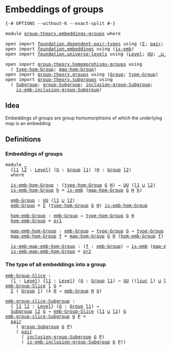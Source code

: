 # Embeddings of groups

<pre class="Agda"><a id="33" class="Symbol">{-#</a> <a id="37" class="Keyword">OPTIONS</a> <a id="45" class="Pragma">--without-K</a> <a id="57" class="Pragma">--exact-split</a> <a id="71" class="Symbol">#-}</a>

<a id="76" class="Keyword">module</a> <a id="83" href="group-theory.embeddings-groups.html" class="Module">group-theory.embeddings-groups</a> <a id="114" class="Keyword">where</a>

<a id="121" class="Keyword">open</a> <a id="126" class="Keyword">import</a> <a id="133" href="foundation.dependent-pair-types.html" class="Module">foundation.dependent-pair-types</a> <a id="165" class="Keyword">using</a> <a id="171" class="Symbol">(</a><a id="172" href="foundation-core.dependent-pair-types.html#502" class="Record">Σ</a><a id="173" class="Symbol">;</a> <a id="175" href="foundation-core.dependent-pair-types.html#575" class="InductiveConstructor">pair</a><a id="179" class="Symbol">;</a> <a id="181" href="foundation-core.dependent-pair-types.html#592" class="Field">pr1</a><a id="184" class="Symbol">;</a> <a id="186" href="foundation-core.dependent-pair-types.html#604" class="Field">pr2</a><a id="189" class="Symbol">)</a>
<a id="191" class="Keyword">open</a> <a id="196" class="Keyword">import</a> <a id="203" href="foundation.embeddings.html" class="Module">foundation.embeddings</a> <a id="225" class="Keyword">using</a> <a id="231" class="Symbol">(</a><a id="232" href="foundation-core.embeddings.html#980" class="Function">is-emb</a><a id="238" class="Symbol">)</a>
<a id="240" class="Keyword">open</a> <a id="245" class="Keyword">import</a> <a id="252" href="foundation.universe-levels.html" class="Module">foundation.universe-levels</a> <a id="279" class="Keyword">using</a> <a id="285" class="Symbol">(</a><a id="286" href="Agda.Primitive.html#597" class="Postulate">Level</a><a id="291" class="Symbol">;</a> <a id="293" href="foundation-core.universe-levels.html#222" class="Primitive">UU</a><a id="295" class="Symbol">;</a> <a id="297" href="Agda.Primitive.html#810" class="Primitive Operator">_⊔_</a><a id="300" class="Symbol">;</a> <a id="302" href="Agda.Primitive.html#780" class="Primitive">lsuc</a><a id="306" class="Symbol">)</a>

<a id="309" class="Keyword">open</a> <a id="314" class="Keyword">import</a> <a id="321" href="group-theory.homomorphisms-groups.html" class="Module">group-theory.homomorphisms-groups</a> <a id="355" class="Keyword">using</a>
  <a id="363" class="Symbol">(</a> <a id="365" href="group-theory.homomorphisms-groups.html#1617" class="Function">type-hom-Group</a><a id="379" class="Symbol">;</a> <a id="381" href="group-theory.homomorphisms-groups.html#1746" class="Function">map-hom-Group</a><a id="394" class="Symbol">)</a>
<a id="396" class="Keyword">open</a> <a id="401" class="Keyword">import</a> <a id="408" href="group-theory.groups.html" class="Module">group-theory.groups</a> <a id="428" class="Keyword">using</a> <a id="434" class="Symbol">(</a><a id="435" href="group-theory.groups.html#2398" class="Function">Group</a><a id="440" class="Symbol">;</a> <a id="442" href="group-theory.groups.html#2641" class="Function">type-Group</a><a id="452" class="Symbol">)</a>
<a id="454" class="Keyword">open</a> <a id="459" class="Keyword">import</a> <a id="466" href="group-theory.subgroups.html" class="Module">group-theory.subgroups</a> <a id="489" class="Keyword">using</a>
  <a id="497" class="Symbol">(</a> <a id="499" href="group-theory.subgroups.html#3856" class="Function">Subgroup</a><a id="507" class="Symbol">;</a> <a id="509" href="group-theory.subgroups.html#8336" class="Function">group-Subgroup</a><a id="523" class="Symbol">;</a> <a id="525" href="group-theory.subgroups.html#9591" class="Function">inclusion-group-Subgroup</a><a id="549" class="Symbol">;</a>
    <a id="555" href="group-theory.subgroups.html#5755" class="Function">is-emb-inclusion-group-Subgroup</a><a id="586" class="Symbol">)</a>
</pre>
## Idea

Embeddings of groups are group homomorphisms of which the underlying map is an embedding

## Definitions

### Embeddings of groups

<pre class="Agda"><a id="742" class="Keyword">module</a> <a id="749" href="group-theory.embeddings-groups.html#749" class="Module">_</a>
  <a id="753" class="Symbol">{</a><a id="754" href="group-theory.embeddings-groups.html#754" class="Bound">l1</a> <a id="757" href="group-theory.embeddings-groups.html#757" class="Bound">l2</a> <a id="760" class="Symbol">:</a> <a id="762" href="Agda.Primitive.html#597" class="Postulate">Level</a><a id="767" class="Symbol">}</a> <a id="769" class="Symbol">(</a><a id="770" href="group-theory.embeddings-groups.html#770" class="Bound">G</a> <a id="772" class="Symbol">:</a> <a id="774" href="group-theory.groups.html#2398" class="Function">Group</a> <a id="780" href="group-theory.embeddings-groups.html#754" class="Bound">l1</a><a id="782" class="Symbol">)</a> <a id="784" class="Symbol">(</a><a id="785" href="group-theory.embeddings-groups.html#785" class="Bound">H</a> <a id="787" class="Symbol">:</a> <a id="789" href="group-theory.groups.html#2398" class="Function">Group</a> <a id="795" href="group-theory.embeddings-groups.html#757" class="Bound">l2</a><a id="797" class="Symbol">)</a>
  <a id="801" class="Keyword">where</a>

  <a id="810" href="group-theory.embeddings-groups.html#810" class="Function">is-emb-hom-Group</a> <a id="827" class="Symbol">:</a> <a id="829" class="Symbol">(</a><a id="830" href="group-theory.homomorphisms-groups.html#1617" class="Function">type-hom-Group</a> <a id="845" href="group-theory.embeddings-groups.html#770" class="Bound">G</a> <a id="847" href="group-theory.embeddings-groups.html#785" class="Bound">H</a><a id="848" class="Symbol">)</a> <a id="850" class="Symbol">→</a> <a id="852" href="foundation-core.universe-levels.html#222" class="Primitive">UU</a> <a id="855" class="Symbol">(</a><a id="856" href="group-theory.embeddings-groups.html#754" class="Bound">l1</a> <a id="859" href="Agda.Primitive.html#810" class="Primitive Operator">⊔</a> <a id="861" href="group-theory.embeddings-groups.html#757" class="Bound">l2</a><a id="863" class="Symbol">)</a>
  <a id="867" href="group-theory.embeddings-groups.html#810" class="Function">is-emb-hom-Group</a> <a id="884" href="group-theory.embeddings-groups.html#884" class="Bound">h</a> <a id="886" class="Symbol">=</a> <a id="888" href="foundation-core.embeddings.html#980" class="Function">is-emb</a> <a id="895" class="Symbol">(</a><a id="896" href="group-theory.homomorphisms-groups.html#1746" class="Function">map-hom-Group</a> <a id="910" href="group-theory.embeddings-groups.html#770" class="Bound">G</a> <a id="912" href="group-theory.embeddings-groups.html#785" class="Bound">H</a> <a id="914" href="group-theory.embeddings-groups.html#884" class="Bound">h</a><a id="915" class="Symbol">)</a>

  <a id="920" href="group-theory.embeddings-groups.html#920" class="Function">emb-Group</a> <a id="930" class="Symbol">:</a> <a id="932" href="foundation-core.universe-levels.html#222" class="Primitive">UU</a> <a id="935" class="Symbol">(</a><a id="936" href="group-theory.embeddings-groups.html#754" class="Bound">l1</a> <a id="939" href="Agda.Primitive.html#810" class="Primitive Operator">⊔</a> <a id="941" href="group-theory.embeddings-groups.html#757" class="Bound">l2</a><a id="943" class="Symbol">)</a>
  <a id="947" href="group-theory.embeddings-groups.html#920" class="Function">emb-Group</a> <a id="957" class="Symbol">=</a> <a id="959" href="foundation-core.dependent-pair-types.html#502" class="Record">Σ</a> <a id="961" class="Symbol">(</a><a id="962" href="group-theory.homomorphisms-groups.html#1617" class="Function">type-hom-Group</a> <a id="977" href="group-theory.embeddings-groups.html#770" class="Bound">G</a> <a id="979" href="group-theory.embeddings-groups.html#785" class="Bound">H</a><a id="980" class="Symbol">)</a> <a id="982" href="group-theory.embeddings-groups.html#810" class="Function">is-emb-hom-Group</a>

  <a id="1002" href="group-theory.embeddings-groups.html#1002" class="Function">hom-emb-Group</a> <a id="1016" class="Symbol">:</a> <a id="1018" href="group-theory.embeddings-groups.html#920" class="Function">emb-Group</a> <a id="1028" class="Symbol">→</a> <a id="1030" href="group-theory.homomorphisms-groups.html#1617" class="Function">type-hom-Group</a> <a id="1045" href="group-theory.embeddings-groups.html#770" class="Bound">G</a> <a id="1047" href="group-theory.embeddings-groups.html#785" class="Bound">H</a>
  <a id="1051" href="group-theory.embeddings-groups.html#1002" class="Function">hom-emb-Group</a> <a id="1065" class="Symbol">=</a> <a id="1067" href="foundation-core.dependent-pair-types.html#592" class="Field">pr1</a>

  <a id="1074" href="group-theory.embeddings-groups.html#1074" class="Function">map-emb-hom-Group</a> <a id="1092" class="Symbol">:</a> <a id="1094" href="group-theory.embeddings-groups.html#920" class="Function">emb-Group</a> <a id="1104" class="Symbol">→</a> <a id="1106" href="group-theory.groups.html#2641" class="Function">type-Group</a> <a id="1117" href="group-theory.embeddings-groups.html#770" class="Bound">G</a> <a id="1119" class="Symbol">→</a> <a id="1121" href="group-theory.groups.html#2641" class="Function">type-Group</a> <a id="1132" href="group-theory.embeddings-groups.html#785" class="Bound">H</a>
  <a id="1136" href="group-theory.embeddings-groups.html#1074" class="Function">map-emb-hom-Group</a> <a id="1154" href="group-theory.embeddings-groups.html#1154" class="Bound">f</a> <a id="1156" class="Symbol">=</a> <a id="1158" href="group-theory.homomorphisms-groups.html#1746" class="Function">map-hom-Group</a> <a id="1172" href="group-theory.embeddings-groups.html#770" class="Bound">G</a> <a id="1174" href="group-theory.embeddings-groups.html#785" class="Bound">H</a> <a id="1176" class="Symbol">(</a><a id="1177" href="group-theory.embeddings-groups.html#1002" class="Function">hom-emb-Group</a> <a id="1191" href="group-theory.embeddings-groups.html#1154" class="Bound">f</a><a id="1192" class="Symbol">)</a>

  <a id="1197" href="group-theory.embeddings-groups.html#1197" class="Function">is-emb-map-emb-hom-Group</a> <a id="1222" class="Symbol">:</a> <a id="1224" class="Symbol">(</a><a id="1225" href="group-theory.embeddings-groups.html#1225" class="Bound">f</a> <a id="1227" class="Symbol">:</a> <a id="1229" href="group-theory.embeddings-groups.html#920" class="Function">emb-Group</a><a id="1238" class="Symbol">)</a> <a id="1240" class="Symbol">→</a> <a id="1242" href="foundation-core.embeddings.html#980" class="Function">is-emb</a> <a id="1249" class="Symbol">(</a><a id="1250" href="group-theory.embeddings-groups.html#1074" class="Function">map-emb-hom-Group</a> <a id="1268" href="group-theory.embeddings-groups.html#1225" class="Bound">f</a><a id="1269" class="Symbol">)</a>
  <a id="1273" href="group-theory.embeddings-groups.html#1197" class="Function">is-emb-map-emb-hom-Group</a> <a id="1298" class="Symbol">=</a> <a id="1300" href="foundation-core.dependent-pair-types.html#604" class="Field">pr2</a>
</pre>
### The type of all embeddings into a group

<pre class="Agda"><a id="emb-Group-Slice"></a><a id="1362" href="group-theory.embeddings-groups.html#1362" class="Function">emb-Group-Slice</a> <a id="1378" class="Symbol">:</a>
  <a id="1382" class="Symbol">(</a><a id="1383" href="group-theory.embeddings-groups.html#1383" class="Bound">l</a> <a id="1385" class="Symbol">:</a> <a id="1387" href="Agda.Primitive.html#597" class="Postulate">Level</a><a id="1392" class="Symbol">)</a> <a id="1394" class="Symbol">{</a><a id="1395" href="group-theory.embeddings-groups.html#1395" class="Bound">l1</a> <a id="1398" class="Symbol">:</a> <a id="1400" href="Agda.Primitive.html#597" class="Postulate">Level</a><a id="1405" class="Symbol">}</a> <a id="1407" class="Symbol">(</a><a id="1408" href="group-theory.embeddings-groups.html#1408" class="Bound">G</a> <a id="1410" class="Symbol">:</a> <a id="1412" href="group-theory.groups.html#2398" class="Function">Group</a> <a id="1418" href="group-theory.embeddings-groups.html#1395" class="Bound">l1</a><a id="1420" class="Symbol">)</a> <a id="1422" class="Symbol">→</a> <a id="1424" href="foundation-core.universe-levels.html#222" class="Primitive">UU</a> <a id="1427" class="Symbol">((</a><a id="1429" href="Agda.Primitive.html#780" class="Primitive">lsuc</a> <a id="1434" href="group-theory.embeddings-groups.html#1383" class="Bound">l</a><a id="1435" class="Symbol">)</a> <a id="1437" href="Agda.Primitive.html#810" class="Primitive Operator">⊔</a> <a id="1439" href="group-theory.embeddings-groups.html#1395" class="Bound">l1</a><a id="1441" class="Symbol">)</a>
<a id="1443" href="group-theory.embeddings-groups.html#1362" class="Function">emb-Group-Slice</a> <a id="1459" href="group-theory.embeddings-groups.html#1459" class="Bound">l</a> <a id="1461" href="group-theory.embeddings-groups.html#1461" class="Bound">G</a> <a id="1463" class="Symbol">=</a>
  <a id="1467" href="foundation-core.dependent-pair-types.html#502" class="Record">Σ</a> <a id="1469" class="Symbol">(</a> <a id="1471" href="group-theory.groups.html#2398" class="Function">Group</a> <a id="1477" href="group-theory.embeddings-groups.html#1459" class="Bound">l</a><a id="1478" class="Symbol">)</a> <a id="1480" class="Symbol">(λ</a> <a id="1483" href="group-theory.embeddings-groups.html#1483" class="Bound">H</a> <a id="1485" class="Symbol">→</a> <a id="1487" href="group-theory.embeddings-groups.html#920" class="Function">emb-Group</a> <a id="1497" href="group-theory.embeddings-groups.html#1483" class="Bound">H</a> <a id="1499" href="group-theory.embeddings-groups.html#1461" class="Bound">G</a><a id="1500" class="Symbol">)</a>

<a id="emb-group-slice-Subgroup"></a><a id="1503" href="group-theory.embeddings-groups.html#1503" class="Function">emb-group-slice-Subgroup</a> <a id="1528" class="Symbol">:</a>
  <a id="1532" class="Symbol">{</a> <a id="1534" href="group-theory.embeddings-groups.html#1534" class="Bound">l1</a> <a id="1537" href="group-theory.embeddings-groups.html#1537" class="Bound">l2</a> <a id="1540" class="Symbol">:</a> <a id="1542" href="Agda.Primitive.html#597" class="Postulate">Level</a><a id="1547" class="Symbol">}</a> <a id="1549" class="Symbol">(</a><a id="1550" href="group-theory.embeddings-groups.html#1550" class="Bound">G</a> <a id="1552" class="Symbol">:</a> <a id="1554" href="group-theory.groups.html#2398" class="Function">Group</a> <a id="1560" href="group-theory.embeddings-groups.html#1534" class="Bound">l1</a><a id="1562" class="Symbol">)</a> <a id="1564" class="Symbol">→</a>
  <a id="1568" href="group-theory.subgroups.html#3856" class="Function">Subgroup</a> <a id="1577" href="group-theory.embeddings-groups.html#1537" class="Bound">l2</a> <a id="1580" href="group-theory.embeddings-groups.html#1550" class="Bound">G</a> <a id="1582" class="Symbol">→</a> <a id="1584" href="group-theory.embeddings-groups.html#1362" class="Function">emb-Group-Slice</a> <a id="1600" class="Symbol">(</a><a id="1601" href="group-theory.embeddings-groups.html#1534" class="Bound">l1</a> <a id="1604" href="Agda.Primitive.html#810" class="Primitive Operator">⊔</a> <a id="1606" href="group-theory.embeddings-groups.html#1537" class="Bound">l2</a><a id="1608" class="Symbol">)</a> <a id="1610" href="group-theory.embeddings-groups.html#1550" class="Bound">G</a>
<a id="1612" href="group-theory.embeddings-groups.html#1503" class="Function">emb-group-slice-Subgroup</a> <a id="1637" href="group-theory.embeddings-groups.html#1637" class="Bound">G</a> <a id="1639" href="group-theory.embeddings-groups.html#1639" class="Bound">P</a> <a id="1641" class="Symbol">=</a>
  <a id="1645" href="foundation-core.dependent-pair-types.html#575" class="InductiveConstructor">pair</a>
    <a id="1654" class="Symbol">(</a> <a id="1656" href="group-theory.subgroups.html#8336" class="Function">group-Subgroup</a> <a id="1671" href="group-theory.embeddings-groups.html#1637" class="Bound">G</a> <a id="1673" href="group-theory.embeddings-groups.html#1639" class="Bound">P</a><a id="1674" class="Symbol">)</a>
    <a id="1680" class="Symbol">(</a> <a id="1682" href="foundation-core.dependent-pair-types.html#575" class="InductiveConstructor">pair</a>
      <a id="1693" class="Symbol">(</a> <a id="1695" href="group-theory.subgroups.html#9591" class="Function">inclusion-group-Subgroup</a> <a id="1720" href="group-theory.embeddings-groups.html#1637" class="Bound">G</a> <a id="1722" href="group-theory.embeddings-groups.html#1639" class="Bound">P</a><a id="1723" class="Symbol">)</a>
      <a id="1731" class="Symbol">(</a> <a id="1733" href="group-theory.subgroups.html#5755" class="Function">is-emb-inclusion-group-Subgroup</a> <a id="1765" href="group-theory.embeddings-groups.html#1637" class="Bound">G</a> <a id="1767" href="group-theory.embeddings-groups.html#1639" class="Bound">P</a><a id="1768" class="Symbol">))</a>
</pre>
